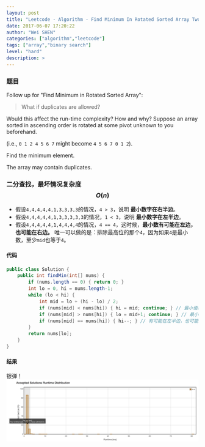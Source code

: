 ```yaml
---
layout: post
title: "Leetcode - Algorithm - Find Minimum In Rotated Sorted Array Two "
date: 2017-06-07 17:20:22
author: "Wei SHEN"
categories: ["algorithm","leetcode"]
tags: ["array","binary search"]
level: "hard"
description: >
---
```


### 题目
Follow up for "Find Minimum in Rotated Sorted Array":
> What if duplicates are allowed?

Would this affect the run-time complexity? How and why?
Suppose an array sorted in ascending order is rotated at some pivot unknown to you beforehand.

(i.e., `0 1 2 4 5 6 7` might become `4 5 6 7 0 1 2`).

Find the minimum element.

The array may contain duplicates.

### 二分查找，最坏情况复杂度 $$O(n)$$
* 假设`4,4,4,4,4,1,3,3,3,3`的情况，`4 > 3`，说明 **最小数字在右半边**。
* 假设`4,4,4,4,4,1,3,3,3,3,3`的情况，`1 < 3`，说明 **最小数字在左半边**。
* 假设`4,4,4,4,4,1,4,4,4,4`的情况，`4 == 4`，这时候，**最小数有可能在左边，也可能在右边。** 唯一可以做的是：排除最高位的那个`4`，因为如果`4`是最小数，至少`mid`也等于`4`。

#### 代码
```java
public class Solution {
    public int findMin(int[] nums) {
        if (nums.length == 0) { return 0; }
        int lo = 0, hi = nums.length-1;
        while (lo < hi) {
            int mid = lo + (hi - lo) / 2;
            if (nums[mid] < nums[hi]) { hi = mid; continue; } // 最小值在左半边
            if (nums[mid] > nums[hi]) { lo = mid+1; continue; } // 最小值在右半边
            if (nums[mid] == nums[hi]) { hi--; } // 有可能在左半边，也可能在右半边。只能放心丢弃最高位的元素，因为至少中位数的值和他相等。
        }
        return nums[lo];
    }
}
```

#### 结果
银弹！
![find-minimum-in-rotated-sorted-array-two-1](/images/leetcode/find-minimum-in-rotated-sorted-array-two-1.png)
